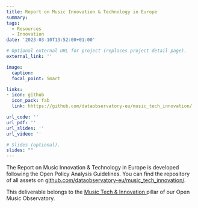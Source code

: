 ```yaml
---
title: Report on Music Innovation & Technology in Europe
summary: 
tags:
  - Resources
  - Innovation
date: '2023-03-10T13:52:00+01:00'

# Optional external URL for project (replaces project detail page).
external_link: ''

image:
  caption: 
  focal_point: Smart

links:
- icon: github
  icon_pack: fab
  link: hhttps://github.com/dataobservatory-eu/music_tech_innovation/

url_code: ''
url_pdf: ''
url_slides: ''
url_video: ''

# Slides (optional).
slides: ""
---
```


The Report on Music Innovation & Technology in Europe is developed following the Open Policy Analysis Guidelines.  You can find the repository of all assets on [github.com/dataobservatory-eu/music_tech_innovation/](https://github.com/dataobservatory-eu/music_tech_innovation/).

This deliverable belongs to the [Music Tech & Innovation ](https://music.dataobservatory.eu/pillar/innovation/) pillar of our Open Music Observatory.
